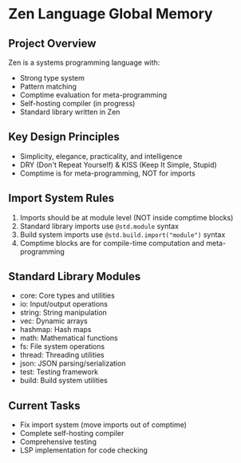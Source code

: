 # Zen Language Global Memory

## Project Overview
Zen is a systems programming language with:
- Strong type system
- Pattern matching
- Comptime evaluation for meta-programming
- Self-hosting compiler (in progress)
- Standard library written in Zen

## Key Design Principles
- Simplicity, elegance, practicality, and intelligence
- DRY (Don't Repeat Yourself) & KISS (Keep It Simple, Stupid)
- Comptime is for meta-programming, NOT for imports

## Import System Rules
1. Imports should be at module level (NOT inside comptime blocks)
2. Standard library imports use `@std.module` syntax
3. Build system imports use `@std.build.import("module")` syntax
4. Comptime blocks are for compile-time computation and meta-programming

## Standard Library Modules
- core: Core types and utilities
- io: Input/output operations
- string: String manipulation
- vec: Dynamic arrays
- hashmap: Hash maps
- math: Mathematical functions
- fs: File system operations
- thread: Threading utilities
- json: JSON parsing/serialization
- test: Testing framework
- build: Build system utilities

## Current Tasks
- Fix import system (move imports out of comptime)
- Complete self-hosting compiler
- Comprehensive testing
- LSP implementation for code checking
